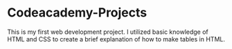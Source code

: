 # Codeacademy-Projects
This is my first web development project. I utilized basic knowledge of HTML and CSS to create a brief explanation of how to make tables in HTML. 

